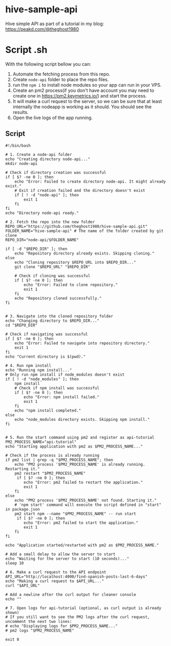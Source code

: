 # hive-sample-api
Hive simple API as part of a tutorial in my blog: https://peakd.com/@theghost1980



# Script .sh
With the following script bellow you can:
1. Automate the fetching process from this repo.
2. Create `node-api` folder to place the repo files.
3. run the `npm i` to install node modules so your app can run in your VPS.
4. Create an pm2 process(if you don't have account you may need to create one in https://pm2.keymetrics.io/) and start the process.
5. It will make a curl request to the server, so we can be sure that at least internally the nodeapp is working as it should. You should see the results.
6. Open the live logs of the app running.

Script
----
```
#!/bin/bash

# 1. Create a node-api folder
echo "Creating directory node-api..."
mkdir node-api

# Check if directory creation was successful
if [ $? -ne 0 ]; then
    echo "Error: Failed to create directory node-api. It might already exist."
    # Exit if creation failed and the directory doesn't exist
    if [ ! -d "node-api" ]; then
        exit 1
    fi
fi
echo "Directory node-api ready."

# 2. Fetch the repo into the new folder
REPO_URL="https://github.com/theghost1980/hive-sample-api.git"
FOLDER_NAME="hive-sample-api" # The name of the folder created by git clone
REPO_DIR="node-api/$FOLDER_NAME"

if [ -d "$REPO_DIR" ]; then
    echo "Repository directory already exists. Skipping cloning."
else
    echo "Cloning repository $REPO_URL into $REPO_DIR..."
    git clone "$REPO_URL" "$REPO_DIR"

    # Check if cloning was successful
    if [ $? -ne 0 ]; then
        echo "Error: Failed to clone repository."
        exit 1
    fi
    echo "Repository cloned successfully."
fi


# 3. Navigate into the cloned repository folder
echo "Changing directory to $REPO_DIR..."
cd "$REPO_DIR"

# Check if navigating was successful
if [ $? -ne 0 ]; then
    echo "Error: Failed to navigate into repository directory."
    exit 1
fi
echo "Current directory is $(pwd)."

# 4. Run npm install
echo "Running npm install..."
# Only run npm install if node_modules doesn't exist
if [ ! -d "node_modules" ]; then
    npm install
    # Check if npm install was successful
    if [ $? -ne 0 ]; then
        echo "Error: npm install failed."
        exit 1
    fi
    echo "npm install completed."
else
    echo "node_modules directory exists. Skipping npm install."
fi


# 5. Run the start command using pm2 and register as api-tutorial
PM2_PROCESS_NAME="api-tutorial"
echo "Starting application with pm2 as $PM2_PROCESS_NAME..."

# Check if the process is already running
if pm2 list | grep -q "$PM2_PROCESS_NAME"; then
    echo "PM2 process '$PM2_PROCESS_NAME' is already running. Restarting it."
    pm2 restart "$PM2_PROCESS_NAME"
     if [ $? -ne 0 ]; then
        echo "Error: pm2 failed to restart the application."
        exit 1
    fi
else
    echo "PM2 process '$PM2_PROCESS_NAME' not found. Starting it."
    # 'npm start' command will execute the script defined in "start" in package.json
    pm2 start npm --name "$PM2_PROCESS_NAME" -- run start
     if [ $? -ne 0 ]; then
        echo "Error: pm2 failed to start the application."
        exit 1
    fi
fi

echo "Application started/restarted with pm2 as $PM2_PROCESS_NAME."

# Add a small delay to allow the server to start
echo "Waiting for the server to start (10 seconds)..."
sleep 10

# 6. Make a curl request to the API endpoint
API_URL="http://localhost:4000/find-spanish-posts-last-6-days"
echo "Making a curl request to $API_URL..."
curl "$API_URL"

# Add a newline after the curl output for cleaner console
echo ""

# 7. Open logs for api-tutorial (optional, as curl output is already shown)
# If you still want to see the PM2 logs after the curl request, uncomment the next two lines:
# echo "Displaying logs for $PM2_PROCESS_NAME..."
# pm2 logs "$PM2_PROCESS_NAME"

exit 0
```
